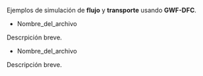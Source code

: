 
Ejemplos de simulación de **flujo** y **transporte** usando **GWF-DFC**.

* Nombre_del_archivo

Descrpición breve.

* Nombre_del_archivo

Descripción breve.


